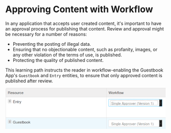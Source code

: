 # Approving Content with Workflow

In any application that accepts user created content, it's important to have an
approval process for publishing that content. Review and approval might be
necessary for a number of reasons:

- Preventing the posting of illegal data.
- Ensuring that no objectionable content, such as profanity, images, or any
other violation of the terms of use, is published. 
- Protecting the quality of published content. 

This learning path instructs the reader in workflow-enabling the Guestbook
App's `Guestbook` and `Entry` entities, to ensure that only approved content is
published after review.

![Figure 1: Your custom entities can be workflow enabled, just like the core portal's entities.](../../images/test-workflow-1.png)

